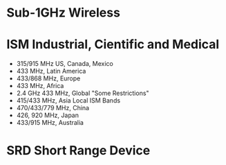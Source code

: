 # Sub-1GHz Wireless

# ISM Industrial, Cientific and Medical

- 315/915 MHz US, Canada, Mexico
- 433 MHz, Latin America
- 433/868 MHz, Europe
- 433 MHz, Africa
- 2.4 GHz 433 MHz, Global "Some Restrictions"
- 415/433 MHz, Asia Local ISM Bands
- 470/433/779 MHz, China
- 426, 920 MHz, Japan
- 433/915 MHz, Australia


# SRD Short Range Device

